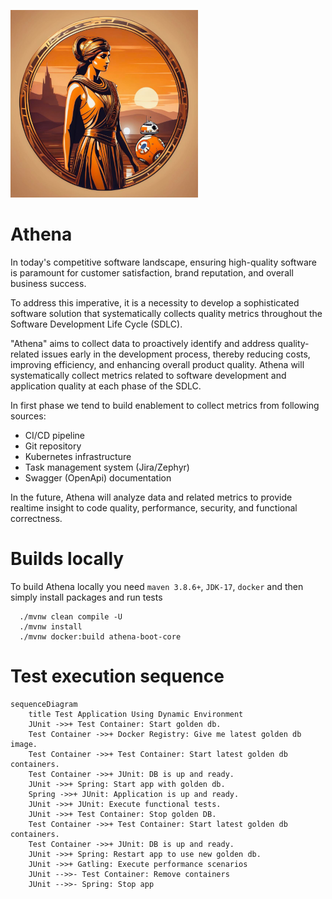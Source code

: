 ![Athena](docs/img.png)

# Athena

In today's competitive software landscape, ensuring high-quality software is paramount for customer satisfaction, brand
reputation, and overall business success.

To address this imperative, it is a necessity to develop a sophisticated software solution that systematically collects
quality metrics throughout the Software Development Life Cycle (SDLC).

"Athena" aims to collect data to proactively identify and address quality-related issues early in the development
process, thereby reducing costs, improving efficiency, and enhancing overall product quality.
Athena will systematically collect metrics related to software development and application quality at each phase of the
SDLC.

In first phase we tend to build enablement to collect metrics from following sources:

* CI/CD pipeline
* Git repository
* Kubernetes infrastructure
* Task management system (Jira/Zephyr)
* Swagger (OpenApi) documentation

In the future, Athena will analyze data and related metrics to provide realtime insight to code quality, performance,
security, and functional correctness.

# Builds locally

To build Athena locally you need ```maven 3.8.6+```, ```JDK-17```, ```docker``` and then simply install packages and run
tests

```shell 
  ./mvnw clean compile -U
  ./mvnw install
  ./mvnw docker:build athena-boot-core
```

# Test execution sequence

```mermaid
sequenceDiagram
    title Test Application Using Dynamic Environment
    JUnit ->>+ Test Container: Start golden db.
    Test Container ->>+ Docker Registry: Give me latest golden db image.
    Test Container ->>+ Test Container: Start latest golden db containers.
    Test Container ->>+ JUnit: DB is up and ready.
    JUnit ->>+ Spring: Start app with golden db.
    Spring ->>+ JUnit: Application is up and ready.
    JUnit ->>+ JUnit: Execute functional tests.
    JUnit ->>+ Test Container: Stop golden DB.
    Test Container ->>+ Test Container: Start latest golden db containers.
    Test Container ->>+ JUnit: DB is up and ready.
    JUnit ->>+ Spring: Restart app to use new golden db.
    JUnit ->>+ Gatling: Execute performance scenarios
    JUnit -->>- Test Container: Remove containers
    JUnit -->>- Spring: Stop app
```